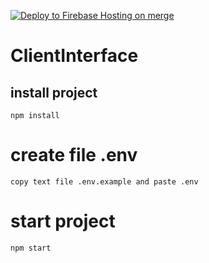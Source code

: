 [![Deploy to Firebase Hosting on merge](https://github.com/Technologie-Logicielle/ClientInterface/actions/workflows/firebase-hosting-merge.yml/badge.svg?branch=main)](https://github.com/Technologie-Logicielle/ClientInterface/actions/workflows/firebase-hosting-merge.yml)

# ClientInterface

## install project

```
npm install
```

# create file .env 

```
copy text file .env.example and paste .env
```

# start project

```
npm start
```
